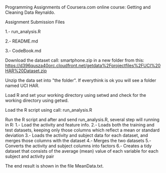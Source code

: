 Programming Assignments of Coursera.com online course: Getting and Cleaning Data
Reynaldo.

Assignment Submission Files

1.-  run_analysis.R

2.-  README.md

3.-  CodeBook.md


Download the dataset call: smartphone.zip in a new folder from this: https://d396qusza40orc.cloudfront.net/getdata%2Fprojectfiles%2FUCI%20HAR%20Dataset.zip

Unzip the data set into "the folder". If everythink is ok you will see a folder named UCI HAR.

Load R and set your working directory using setwd and check for the working directory using getwd.

Load the R script using call: run_analysis.R

Run the R script and after and send run_analysis.R, several step will running in R:
    1.- Load the activity and feature info.
    2.- Loads both the training and test datasets, keeping only those columns which reflect a mean or standard deviation
    3.- Loads the activity and subject data for each dataset, and merges those columns with the dataset
    4.- Merges the two datasets
    5.- Converts the activity and subject columns into factors
    6.- Creates a tidy dataset that consists of the average (mean) value of each variable for each subject and activity pair

The end result is shown in the file MeanData.txt.
